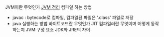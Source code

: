 JVM이란 무엇인가
[JVM 정리](/Users/jiwojung/goinfre/java/Java/JVM.md)
컴파일 하는 방법
- javac : bytecode로 컴파일, 컴파일된 파일은 '.class' 파일로 저장
- java
실행하는 방법
바이트코드란 무엇인가
JIT 컴파일러란 무엇이며 어떻게 동작하는지
JVM 구성 요소
JDK와 JRE의 차이